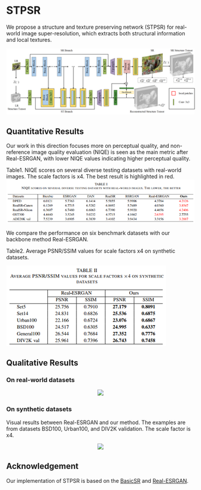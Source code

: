 # STPSR
We propose a structure and texture preserving network (STPSR) for real-world image super-resolution, which extracts both structural information and local textures.

<p align="center">  
  <img src="https://github.com/bjzzhou/STPSR/blob/main/Figures/framework.png">  
</p>


## Quantitative Results
Our work in this direction focuses more on perceptual quality, and non-reference image quality evaluation (NIQE) is seen as the main metric after Real-ESRGAN, with lower NIQE values indicating higher perceptual quality.

Table1. NIQE scores on several diverse testing datasets with real-world images. The scale factors is x4. The best result is highlighted in red.
<img src="https://github.com/bjzzhou/STPSR/blob/main/Figures/table1.png"> 

We compare the performance on six benchmark datasets with our backbone method Real-ESRGAN.

Table2. Average PSNR/SSIM values for scale factors x4 on synthetic datasets.

<img src="https://github.com/bjzzhou/STPSR/blob/main/Figures/table2.png">  

    
## Qualitative Results
### On real-world datasets

<p align="center">  
  <img src="https://github.com/bjzzhou/STPSR/blob/main/Figures/other_real.png">  
</p>

### On synthetic datasets
Visual results between Real-ESRGAN and our method. The examples are from datasets BSD100, Urban100, and DIV2K validation. The scale factor is x4.

<p align="center">  
  <img src="https://github.com/bjzzhou/STPSR/blob/main/Figures/other_synthetic.png">  
</p>

## Acknowledgement
Our implementation of STPSR is based on the [BasicSR](https://github.com/XPixelGroup/BasicSR) and [Real-ESRGAN](https://github.com/xinntao/Real-ESRGAN).
